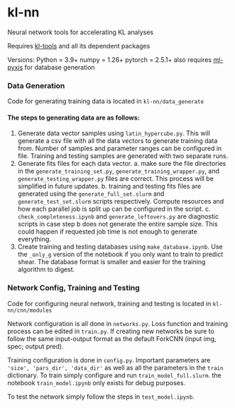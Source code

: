 # kl-nn
Neural network tools for accelerating KL analyses

Requires [kl-tools](https://github.com/sweverett/kl-tools) and all its dependent packages

Versions:
Python = 3.9+
numpy = 1.26+
pytorch = 2.5.1+
also requires [ml-pyxis](https://github.com/vicolab/ml-pyxis) for database generation

### Data Generation
Code for generating training data is located in `kl-nn/data_generate`

#### The steps to generating data are as follows:
1. Generate data vector samples using `latin_hypercube.py`. This will generate a csv file with all the data vectors to generate training data from. Number of samples and parameter ranges can be configured in file. Training and testing samples are generated with two separate runs.
2. Generate fits files for each data vector.
    a. make sure the file directories in the `generate_training_set.py`, `generate_training_wrapper.py`, and `generate_testing_wrapper.py` files are correct. This process will be simplified in future updates.
    b. training and testing fits files are generated using the `generate_full_set.slurm` and `generate_test_set.slurm` scripts respectively. Compute resources and how each parallel job is split up can be configured in the script.
    c. `check_completeness.ipynb` and `generate_leftovers.py` are diagnostic scripts in case step b does not generate the entire sample size. This could happen if requested job time is not enough to generate everything.
3. Create training and testing databases using `make_database.ipynb`. Use the `_only_g` version of the notebook if you only want to train to predict shear. The database format is smaller and easier for the training algorithm to digest.

### Network Config, Training and Testing
Code for configuring neural network, training and testing is located in `kl-nn/cnn/modules`

Network configuration is all done in `networks.py`. Loss function and training process can be edited in `train.py`. If creating new networks be sure to follow the same input-output format as the default ForkCNN (input img, spec; output pred).

Training configuration is done in `config.py`. Important parameters are `'size', 'pars_dir', 'data_dir'` as well as all the parameters in the `train` dictionary. To train simply configure and run `train_model_full.slurm`. the notebook `train_model.ipynb` only exists for debug purposes.

To test the network simply follow the steps in `test_model.ipynb`.